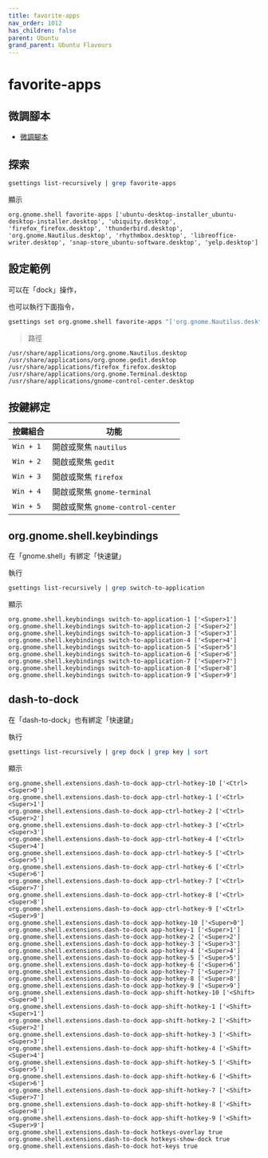 ```yaml
---
title: favorite-apps
nav_order: 1012
has_children: false
parent: Ubuntu
grand_parent: Ubuntu Flavours
---
```



# favorite-apps

## 微調腳本

* [微調腳本](https://github.com/samwhelp/note-about-ubuntu/tree/gh-pages/_demo/adjustment/de/gnome-shell/part/gnome-shell-extension-ubuntu-dock)


## 探索

``` sh
gsettings list-recursively | grep favorite-apps
```

顯示

```
org.gnome.shell favorite-apps ['ubuntu-desktop-installer_ubuntu-desktop-installer.desktop', 'ubiquity.desktop', 'firefox_firefox.desktop', 'thunderbird.desktop', 'org.gnome.Nautilus.desktop', 'rhythmbox.desktop', 'libreoffice-writer.desktop', 'snap-store_ubuntu-software.desktop', 'yelp.desktop']
```

## 設定範例

可以在「dock」操作，

也可以執行下面指令，

``` sh
gsettings set org.gnome.shell favorite-apps "['org.gnome.Nautilus.desktop', 'org.gnome.gedit.desktop', 'firefox_firefox.desktop', 'org.gnome.Terminal.desktop', 'gnome-control-center.desktop']"
```

> 路徑

```
/usr/share/applications/org.gnome.Nautilus.desktop
/usr/share/applications/org.gnome.gedit.desktop
/usr/share/applications/firefox_firefox.desktop
/usr/share/applications/org.gnome.Terminal.desktop
/usr/share/applications/gnome-control-center.desktop
```

## 按鍵綁定

| 按鍵組合   | 功能                              |
| --------- | -------------------------------- |
| `Win + 1` | 開啟或聚焦 `nautilus`             |
| `Win + 2` | 開啟或聚焦 `gedit`                |
| `Win + 3` | 開啟或聚焦 `firefox`              |
| `Win + 4` | 開啟或聚焦 `gnome-terminal`       |
| `Win + 5` | 開啟或聚焦 `gnome-control-center` |


## org.gnome.shell.keybindings

在「gnome.shell」有綁定「快速鍵」

執行

``` sh
gsettings list-recursively | grep switch-to-application
```

顯示

```
org.gnome.shell.keybindings switch-to-application-1 ['<Super>1']
org.gnome.shell.keybindings switch-to-application-2 ['<Super>2']
org.gnome.shell.keybindings switch-to-application-3 ['<Super>3']
org.gnome.shell.keybindings switch-to-application-4 ['<Super>4']
org.gnome.shell.keybindings switch-to-application-5 ['<Super>5']
org.gnome.shell.keybindings switch-to-application-6 ['<Super>6']
org.gnome.shell.keybindings switch-to-application-7 ['<Super>7']
org.gnome.shell.keybindings switch-to-application-8 ['<Super>8']
org.gnome.shell.keybindings switch-to-application-9 ['<Super>9']
```

## dash-to-dock

在「dash-to-dock」也有綁定「快速鍵」

執行

``` sh
gsettings list-recursively | grep dock | grep key | sort
```

顯示

```
org.gnome.shell.extensions.dash-to-dock app-ctrl-hotkey-10 ['<Ctrl><Super>0']
org.gnome.shell.extensions.dash-to-dock app-ctrl-hotkey-1 ['<Ctrl><Super>1']
org.gnome.shell.extensions.dash-to-dock app-ctrl-hotkey-2 ['<Ctrl><Super>2']
org.gnome.shell.extensions.dash-to-dock app-ctrl-hotkey-3 ['<Ctrl><Super>3']
org.gnome.shell.extensions.dash-to-dock app-ctrl-hotkey-4 ['<Ctrl><Super>4']
org.gnome.shell.extensions.dash-to-dock app-ctrl-hotkey-5 ['<Ctrl><Super>5']
org.gnome.shell.extensions.dash-to-dock app-ctrl-hotkey-6 ['<Ctrl><Super>6']
org.gnome.shell.extensions.dash-to-dock app-ctrl-hotkey-7 ['<Ctrl><Super>7']
org.gnome.shell.extensions.dash-to-dock app-ctrl-hotkey-8 ['<Ctrl><Super>8']
org.gnome.shell.extensions.dash-to-dock app-ctrl-hotkey-9 ['<Ctrl><Super>9']
org.gnome.shell.extensions.dash-to-dock app-hotkey-10 ['<Super>0']
org.gnome.shell.extensions.dash-to-dock app-hotkey-1 ['<Super>1']
org.gnome.shell.extensions.dash-to-dock app-hotkey-2 ['<Super>2']
org.gnome.shell.extensions.dash-to-dock app-hotkey-3 ['<Super>3']
org.gnome.shell.extensions.dash-to-dock app-hotkey-4 ['<Super>4']
org.gnome.shell.extensions.dash-to-dock app-hotkey-5 ['<Super>5']
org.gnome.shell.extensions.dash-to-dock app-hotkey-6 ['<Super>6']
org.gnome.shell.extensions.dash-to-dock app-hotkey-7 ['<Super>7']
org.gnome.shell.extensions.dash-to-dock app-hotkey-8 ['<Super>8']
org.gnome.shell.extensions.dash-to-dock app-hotkey-9 ['<Super>9']
org.gnome.shell.extensions.dash-to-dock app-shift-hotkey-10 ['<Shift><Super>0']
org.gnome.shell.extensions.dash-to-dock app-shift-hotkey-1 ['<Shift><Super>1']
org.gnome.shell.extensions.dash-to-dock app-shift-hotkey-2 ['<Shift><Super>2']
org.gnome.shell.extensions.dash-to-dock app-shift-hotkey-3 ['<Shift><Super>3']
org.gnome.shell.extensions.dash-to-dock app-shift-hotkey-4 ['<Shift><Super>4']
org.gnome.shell.extensions.dash-to-dock app-shift-hotkey-5 ['<Shift><Super>5']
org.gnome.shell.extensions.dash-to-dock app-shift-hotkey-6 ['<Shift><Super>6']
org.gnome.shell.extensions.dash-to-dock app-shift-hotkey-7 ['<Shift><Super>7']
org.gnome.shell.extensions.dash-to-dock app-shift-hotkey-8 ['<Shift><Super>8']
org.gnome.shell.extensions.dash-to-dock app-shift-hotkey-9 ['<Shift><Super>9']
org.gnome.shell.extensions.dash-to-dock hotkeys-overlay true
org.gnome.shell.extensions.dash-to-dock hotkeys-show-dock true
org.gnome.shell.extensions.dash-to-dock hot-keys true
```
